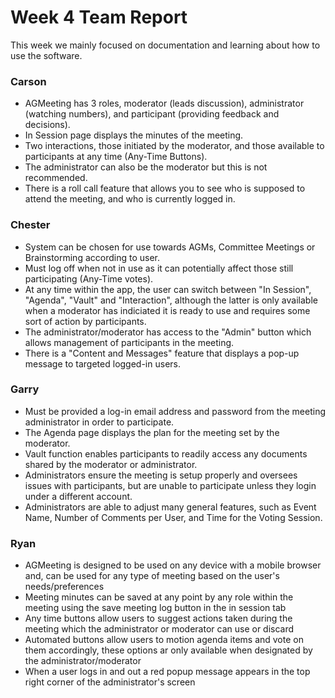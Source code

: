 # Week 4 Team Report

This week we mainly focused on documentation and learning about how to use the software.

### Carson

- AGMeeting has 3 roles, moderator (leads discussion), administrator (watching numbers), and participant (providing
  feedback and decisions).
- In Session page displays the minutes of the meeting.
- Two interactions, those initiated by the moderator, and those available to participants at any time (Any-Time Buttons).
- The administrator can also be the moderator but this is not recommended.
- There is a roll call feature that allows you to see who is supposed to attend the meeting, and who is currently logged
  in.

### Chester

- System can be chosen for use towards AGMs, Committee Meetings or Brainstorming according to user.
- Must log off when not in use as it can potentially affect those still participating (Any-Time votes).
- At any time within the app, the user can switch between "In Session", "Agenda", "Vault" and "Interaction", although the latter is only available when a moderator has indiciated it is ready to use and requires some sort of action by participants.
- The administrator/moderator has access to the "Admin" button which allows management of participants in the meeting.
- There is a "Content and Messages" feature that displays a pop-up message to targeted logged-in users.

### Garry

- Must be provided a log-in email address and password from the meeting administrator in order to participate.
- The Agenda page displays the plan for the meeting set by the moderator.
- Vault function enables participants to readily access any documents shared by the moderator or administrator.
- Administrators ensure the meeting is setup properly and oversees issues with participants, but are unable to participate unless they login under a different account.
- Administrators are able to adjust many general features, such as Event Name, Number of Comments per User, and Time for the Voting Session.

### Ryan 

- AGMeeting is designed to be used on any device with a mobile browser and, can be used for any type of meeting based on the user's needs/preferences
- Meeting minutes can be saved at any point by any role within the meeting using the save meeting log button in the in session tab
- Any time buttons allow users to suggest actions taken during the meeting which the administrator or moderator can use or discard
- Automated buttons allow users to motion agenda items and vote on them accordingly, these options ar only available when designated by the administrator/moderator
- When a user logs in and out a red popup message appears in the top right corner of the administrator's screen

